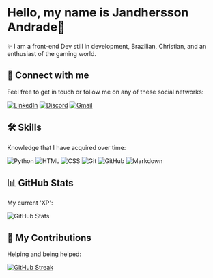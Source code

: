 # Hello, my name is Jandhersson Andrade👋
✨ I am a front-end Dev still in development, Brazilian, Christian, and an enthusiast of the gaming world.

## 👥 Connect with me
Feel free to get in touch or follow me on any of these social networks:

[![LinkedIn](https://img.shields.io/badge/LinkedIn-677BBF?style=for-the-badge&logo=linkedin&logoColor=white)](https://www.linkedin.com/in/jandherssonandrade/)
[![Discord](https://img.shields.io/badge/Discord-677BBF?style=for-the-badge&logo=discord&logoColor=white)](https://discord.com/channels/@jandherdev/)
[![Gmail](https://img.shields.io/badge/Gmail-677BBF?style=for-the-badge&logo=gmail&logoColor=white)](mailto:jandherssondev@gmail.com)


## 🛠️ Skills
Knowledge that I have acquired over time:

![Python](https://img.shields.io/badge/python-677BBF?style=for-the-badge&logo=python&logoColor=white)
![HTML](https://img.shields.io/badge/HTML-677BBF?style=for-the-badge&logo=html5&logoColor=white)
![CSS](https://img.shields.io/badge/CSS-677BBF?style=for-the-badge&logo=css3&logoColor=white)
![Git](https://img.shields.io/badge/GIT-677BBF?style=for-the-badge&logo=git&logoColor=white)
![GitHub](https://img.shields.io/badge/GitHub-677BBF?style=for-the-badge&logo=github&logoColor=white)
![Markdown](https://img.shields.io/badge/Markdown-677BBF?style=for-the-badge&logo=markdown)

## 📊 GitHub Stats
My current 'XP':

![GitHub Stats](https://github-readme-stats.vercel.app/api?username=jandhersantos-dev&show_icons=true&bg_color=90,2C2F33,000&title_color=677BBF&text_color=fff&icon_color=677BBF&border_color=677BBF&theme=transparent)

## 🤝 My Contributions
Helping and being helped:

[![GitHub Streak](https://streak-stats.demolab.com/?user=jandhersantos-dev&background=90,2C2F33,000&border=677BBF&stroke=fff&ring=677BBF&fire=677BBF&dates=fff&currStreakNum=677BBF&sideNums=677BBF&currStreakLabel=677BBF&sideLabels=677BBF&excludeDaysLabel=677BBF&theme=transparent)](https://git.io/streak-stats)

